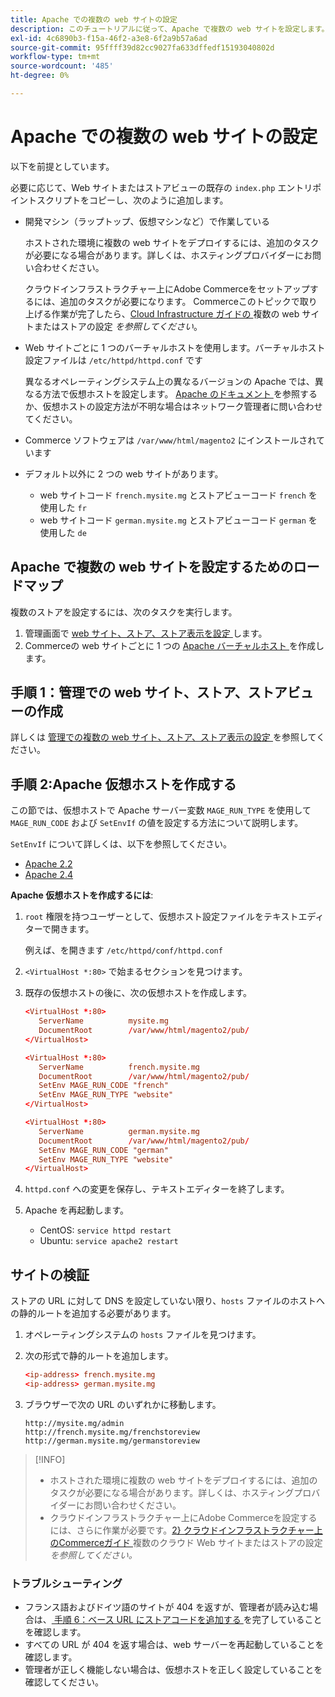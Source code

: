```yaml
---
title: Apache での複数の web サイトの設定
description: このチュートリアルに従って、Apache で複数の web サイトを設定します。
exl-id: 4c6890b3-f15a-46f2-a3e8-6f2a9b57a6ad
source-git-commit: 95ffff39d82cc9027fa633dffedf15193040802d
workflow-type: tm+mt
source-wordcount: '485'
ht-degree: 0%

---
```


# Apache での複数の web サイトの設定

以下を前提としています。

必要に応じて、Web サイトまたはストアビューの既存の `index.php` エントリポイントスクリプトをコピーし、次のように追加します。

- 開発マシン（ラップトップ、仮想マシンなど）で作業している

  ホストされた環境に複数の web サイトをデプロイするには、追加のタスクが必要になる場合があります。詳しくは、ホスティングプロバイダーにお問い合わせください。

  クラウドインフラストラクチャー上にAdobe Commerceをセットアップするには、追加のタスクが必要になります。 Commerceこのトピックで取り上げる作業が完了したら、[Cloud Infrastructure ガイドの ](https://experienceleague.adobe.com/docs/commerce-cloud-service/user-guide/configure-store/multiple-sites.html) 複数の web サイトまたはストアの設定 _を参照してください_。

- Web サイトごとに 1 つのバーチャルホストを使用します。バーチャルホスト設定ファイルは `/etc/httpd/httpd.conf` です

  異なるオペレーティングシステム上の異なるバージョンの Apache では、異なる方法で仮想ホストを設定します。 [Apache のドキュメント ](https://httpd.apache.org/docs/2.4/vhosts) を参照するか、仮想ホストの設定方法が不明な場合はネットワーク管理者に問い合わせてください。

- Commerce ソフトウェアは `/var/www/html/magento2` にインストールされています
- デフォルト以外に 2 つの web サイトがあります。

   - web サイトコード `french.mysite.mg` とストアビューコード `french` を使用した `fr`
   - web サイトコード `german.mysite.mg` とストアビューコード `german` を使用した `de`

## Apache で複数の web サイトを設定するためのロードマップ

複数のストアを設定するには、次のタスクを実行します。

1. 管理画面で [web サイト、ストア、ストア表示を設定 ](ms-admin.md) します。
1. Commerceの web サイトごとに 1 つの [Apache バーチャルホスト ](#step-2-create-apache-virtual-hosts) を作成します。

## 手順 1：管理での web サイト、ストア、ストアビューの作成

詳しくは [ 管理での複数の web サイト、ストア、ストア表示の設定 ](ms-admin.md) を参照してください。

## 手順 2:Apache 仮想ホストを作成する

この節では、仮想ホストで Apache サーバー変数 `MAGE_RUN_TYPE` を使用して `MAGE_RUN_CODE` および `SetEnvIf` の値を設定する方法について説明します。

`SetEnvIf` について詳しくは、以下を参照してください。

- [Apache 2.2](https://httpd.apache.org/docs/2.2/mod/mod_setenvif.html)
- [Apache 2.4](https://httpd.apache.org/docs/2.4/mod/mod_setenvif.html)

**Apache 仮想ホストを作成するには**:

1. `root` 権限を持つユーザーとして、仮想ホスト設定ファイルをテキストエディターで開きます。

   例えば、を開きます `/etc/httpd/conf/httpd.conf`

1. `<VirtualHost *:80>` で始まるセクションを見つけます。
1. 既存の仮想ホストの後に、次の仮想ホストを作成します。

   ```conf
   <VirtualHost *:80>
      ServerName          mysite.mg
      DocumentRoot        /var/www/html/magento2/pub/
   </VirtualHost>
   
   <VirtualHost *:80>
      ServerName          french.mysite.mg
      DocumentRoot        /var/www/html/magento2/pub/
      SetEnv MAGE_RUN_CODE "french"
      SetEnv MAGE_RUN_TYPE "website"
   </VirtualHost>
   
   <VirtualHost *:80>
      ServerName          german.mysite.mg
      DocumentRoot        /var/www/html/magento2/pub/
      SetEnv MAGE_RUN_CODE "german"
      SetEnv MAGE_RUN_TYPE "website"
   </VirtualHost>
   ```

1. `httpd.conf` への変更を保存し、テキストエディターを終了します。
1. Apache を再起動します。

   - CentOS: `service httpd restart`
   - Ubuntu: `service apache2 restart`

## サイトの検証

ストアの URL に対して DNS を設定していない限り、`hosts` ファイルのホストへの静的ルートを追加する必要があります。

1. オペレーティングシステムの `hosts` ファイルを見つけます。
1. 次の形式で静的ルートを追加します。

   ```conf
   <ip-address> french.mysite.mg
   <ip-address> german.mysite.mg
   ```

1. ブラウザーで次の URL のいずれかに移動します。

   ```http
   http://mysite.mg/admin
   http://french.mysite.mg/frenchstoreview
   http://german.mysite.mg/germanstoreview
   ```

>[!INFO]
>
>- ホストされた環境に複数の web サイトをデプロイするには、追加のタスクが必要になる場合があります。詳しくは、ホスティングプロバイダーにお問い合わせください。
>- クラウドインフラストラクチャー上にAdobe Commerceを設定するには、さらに作業が必要です。[2&rbrace; クラウドインフラストラクチャー上のCommerceガイド ](https://experienceleague.adobe.com/docs/commerce-cloud-service/user-guide/configure-store/multiple-sites.html) 複数のクラウド Web サイトまたはストアの設定 _を参照してください。_

### トラブルシューティング

- フランス語およびドイツ語のサイトが 404 を返すが、管理者が読み込む場合は、[ 手順 6：ベース URL にストアコードを追加する ](ms-admin.md#step-6-add-the-store-code-to-the-base-url) を完了していることを確認します。
- すべての URL が 404 を返す場合は、web サーバーを再起動していることを確認します。
- 管理者が正しく機能しない場合は、仮想ホストを正しく設定していることを確認してください。

